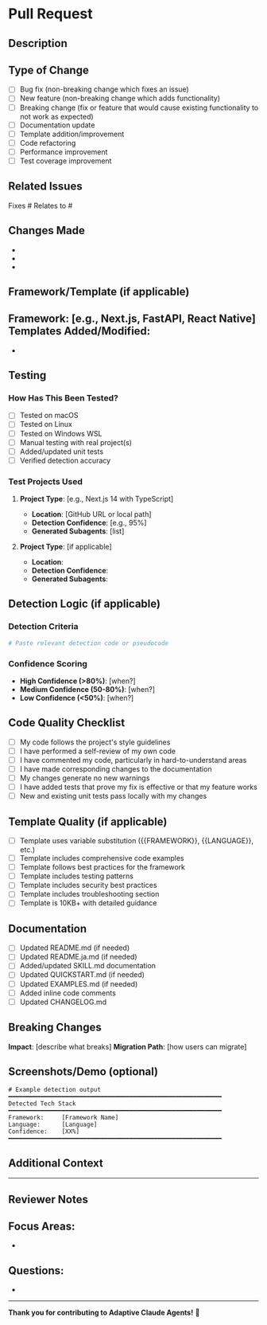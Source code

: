 # Pull Request

## Description

<!-- Provide a clear and concise description of what this PR does -->

## Type of Change

<!-- Check all that apply -->

- [ ] Bug fix (non-breaking change which fixes an issue)
- [ ] New feature (non-breaking change which adds functionality)
- [ ] Breaking change (fix or feature that would cause existing functionality to not work as expected)
- [ ] Documentation update
- [ ] Template addition/improvement
- [ ] Code refactoring
- [ ] Performance improvement
- [ ] Test coverage improvement

## Related Issues

<!-- Link related issues here using #issue_number -->

Fixes #
Relates to #

## Changes Made

<!-- List the specific changes made in this PR -->

-
-
-

## Framework/Template (if applicable)

<!-- If this PR adds or modifies a framework template, specify: -->

**Framework**: [e.g., Next.js, FastAPI, React Native]
**Templates Added/Modified**:
-
-

## Testing

### How Has This Been Tested?

<!-- Describe the tests you ran to verify your changes -->

- [ ] Tested on macOS
- [ ] Tested on Linux
- [ ] Tested on Windows WSL
- [ ] Manual testing with real project(s)
- [ ] Added/updated unit tests
- [ ] Verified detection accuracy

### Test Projects Used

<!-- List any test projects you used to validate the changes -->

1. **Project Type**: [e.g., Next.js 14 with TypeScript]
   - **Location**: [GitHub URL or local path]
   - **Detection Confidence**: [e.g., 95%]
   - **Generated Subagents**: [list]

2. **Project Type**: [if applicable]
   - **Location**:
   - **Detection Confidence**:
   - **Generated Subagents**:

## Detection Logic (if applicable)

<!-- If you added/modified detection logic, explain the approach -->

### Detection Criteria

```python
# Paste relevant detection code or pseudocode
```

### Confidence Scoring

- **High Confidence (>80%)**: [when?]
- **Medium Confidence (50-80%)**: [when?]
- **Low Confidence (<50%)**: [when?]

## Code Quality Checklist

- [ ] My code follows the project's style guidelines
- [ ] I have performed a self-review of my own code
- [ ] I have commented my code, particularly in hard-to-understand areas
- [ ] I have made corresponding changes to the documentation
- [ ] My changes generate no new warnings
- [ ] I have added tests that prove my fix is effective or that my feature works
- [ ] New and existing unit tests pass locally with my changes

## Template Quality (if applicable)

<!-- If you added/modified templates, verify: -->

- [ ] Template uses variable substitution ({{FRAMEWORK}}, {{LANGUAGE}}, etc.)
- [ ] Template includes comprehensive code examples
- [ ] Template follows best practices for the framework
- [ ] Template includes testing patterns
- [ ] Template includes security best practices
- [ ] Template includes troubleshooting section
- [ ] Template is 10KB+ with detailed guidance

## Documentation

<!-- Check all that apply -->

- [ ] Updated README.md (if needed)
- [ ] Updated README.ja.md (if needed)
- [ ] Added/updated SKILL.md documentation
- [ ] Updated QUICKSTART.md (if needed)
- [ ] Updated EXAMPLES.md (if needed)
- [ ] Added inline code comments
- [ ] Updated CHANGELOG.md

## Breaking Changes

<!-- If this PR introduces breaking changes, describe them -->

**Impact**: [describe what breaks]
**Migration Path**: [how users can migrate]

## Screenshots/Demo (optional)

<!-- If applicable, add screenshots or demo output -->

```
# Example detection output
━━━━━━━━━━━━━━━━━━━━━━━━━━━━━━━━━━━━━━━━━━━━━━━━━━━━━━━━━━━━
Detected Tech Stack
━━━━━━━━━━━━━━━━━━━━━━━━━━━━━━━━━━━━━━━━━━━━━━━━━━━━━━━━━━━━
Framework:     [Framework Name]
Language:      [Language]
Confidence:    [XX%]
━━━━━━━━━━━━━━━━━━━━━━━━━━━━━━━━━━━━━━━━━━━━━━━━━━━━━━━━━━━━
```

## Additional Context

<!-- Add any other context about the PR here -->

---

## Reviewer Notes

<!-- For reviewers: areas that need special attention -->

**Focus Areas**:
-
-

**Questions**:
-
-

---

**Thank you for contributing to Adaptive Claude Agents!** 🙏
